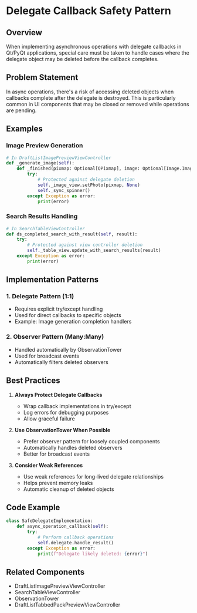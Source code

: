 # Delegate Callback Safety Pattern

## Overview
When implementing asynchronous operations with delegate callbacks in Qt/PyQt applications, special care must be taken to handle cases where the delegate object may be deleted before the callback completes.

## Problem Statement
In async operations, there's a risk of accessing deleted objects when callbacks complete after the delegate is destroyed. This is particularly common in UI components that may be closed or removed while operations are pending.

## Examples

### Image Preview Generation
```python
# In DraftListImagePreviewViewController
def _generate_image(self):
    def _finished(pixmap: Optional[QPixmap], image: Optional[Image.Image]):
        try:
            # Protected against delegate deletion
            self._image_view.setPhoto(pixmap, None)
            self._sync_spinner()
        except Exception as error:
            print(error)
```

### Search Results Handling
```python
# In SearchTableViewController
def ds_completed_search_with_result(self, result):
    try:
        # Protected against view controller deletion
        self._table_view.update_with_search_results(result)
    except Exception as error:
        print(error)
```

## Implementation Patterns

### 1. Delegate Pattern (1:1)
- Requires explicit try/except handling
- Used for direct callbacks to specific objects
- Example: Image generation completion handlers

### 2. Observer Pattern (Many:Many)
- Handled automatically by ObservationTower
- Used for broadcast events
- Automatically filters deleted observers

## Best Practices

1. **Always Protect Delegate Callbacks**
   - Wrap callback implementations in try/except
   - Log errors for debugging purposes
   - Allow graceful failure

2. **Use ObservationTower When Possible**
   - Prefer observer pattern for loosely coupled components
   - Automatically handles deleted observers
   - Better for broadcast events

3. **Consider Weak References**
   - Use weak references for long-lived delegate relationships
   - Helps prevent memory leaks
   - Automatic cleanup of deleted objects

## Code Example

```python
class SafeDelegateImplementation:
    def async_operation_callback(self):
        try:
            # Perform callback operations
            self.delegate.handle_result()
        except Exception as error:
            print(f"Delegate likely deleted: {error}")
```

## Related Components
- DraftListImagePreviewViewController
- SearchTableViewController
- ObservationTower
- DraftListTabbedPackPreviewViewController